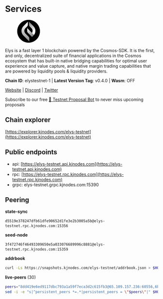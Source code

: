 # Services

<figure><img src="https://raw.githubusercontent.com/kj89/cosmos-images/main/logos/elys.png" alt=""><figcaption></figcaption></figure>

Elys is a fast layer 1 blockchain powered by the Cosmos-SDK.  It is the first, and only, decentralized suite of financial  applications in the Cosmos ecosystem that has built-in native  bridging capabilities for optimal user experience and value  capture, and native margin trading capabilities that are  powered by liquidity pools & liquidity providers.

**Chain ID**: elystestnet-1 | **Latest Version Tag**: v0.4.0 | **Wasm**: OFF

[Website](https://elys.network) | [Discord](https://discord.gg/R9Gr6Vh7vC) | [Twitter](https://twitter.com/elys_network)



Subscribe to our free [🤖 Testnet Proposal Bot](https://t.me/kjnodes_testnet_proposal_bot) to never miss upcoming proposals


## Chain explorer
[https://explorer.kjnodes.com/elys-testnet](https://explorer.kjnodes.com/elys-testnet)

## Public endpoints

* api: [https://elys-testnet.api.kjnodes.com](https://elys-testnet.api.kjnodes.com)
* rpc: [https://elys-testnet.rpc.kjnodes.com](https://elys-testnet.rpc.kjnodes.com)
* grpc: elys-testnet.grpc.kjnodes.com:15390

## Peering

**state-sync**

```text
d5519e378247dfb61dfe90652d1fe3e2b3005a5b@elys-testnet.rpc.kjnodes.com:15356
```

**seed-node**

```text
3f472746f46493309650e5a033076689996c8881@elys-testnet.rpc.kjnodes.com:15359
```

**addrbook**
```bash
curl -Ls https://snapshots.kjnodes.com/elys-testnet/addrbook.json > $HOME/.elys/config/addrbook.json
```

**live-peers** (30)
```bash
peers="8dd419e6ed9117dbc793a1a59f7eca3d2c615fb3@65.109.157.236:60556,6b47fa2a93928cbe736853849887f111668d20a7@65.109.175.192:26656,501767323c5223bfe138d916189cb5427f7e3931@104.193.254.42:27656,587e0c84a487b2e0782e5d9b80ded838db9512b9@78.110.161.68:26656,a346d8325a9c3cd40e32236eb6de031d1a2d895e@95.217.107.96:26156,3f30f68cb08e4dae5dd76c5ce77e6e1a15084346@212.95.51.215:56656,9e456e22da0930be2761123b7036e386a3247647@57.128.110.141:26656,a81a21bcee82aedbf2f731b7ba26ee8dca2c61d6@54.38.193.93:26676,cdf9ae8529aa00e6e6703b28f3dcfdd37e07b27c@37.187.154.66:26656,5c2a752c9b1952dbed075c56c600c3a79b58c395@178.211.139.77:27296,ae7191b2b922c6a59456588c3a262df518b0d130@65.108.231.124:38656,563206d6e64589beb9bf233e6e489fb1d1205d38@194.146.26.36:26656,f3480371baafae419bfef68a64ace00dd8944bd6@65.109.92.241:10126,eea369326c859c0167e1085dd7d540c8c8e308fb@95.217.89.202:53656,1092d9a9508053d6936661ebc5708d0d8d360e3e@193.26.159.34:10656,147683d8ae2c34281fc73d6a9f6cedd5f28a15ed@185.216.203.176:21956,b06c8ad5bb82d577acd0060242e225980db88377@65.108.225.70:26656,00c65e06302fb35a1064d9aa4e528aaf98925aa8@65.108.105.48:22056,1cd3163afca4ad48949afdf6f18133fd3181e303@65.108.40.46:57656,8aa0021c45a64f736e2192f5e520c768bc9fbae2@46.101.132.190:26656,15263a87a09f90ba71d35cbddf17ff5178e9b133@65.21.225.10:40656,609c64cc50fb4ebbe7cae3347545d3950ea2c018@65.108.195.29:23656,78aa6b222ae1f619bef03a9d98cb958dfcccc3a8@46.4.5.45:22056,0ea4e8352215aad85ff33a20a3bf4acf49070662@64.226.117.34:21956,90ba88f45bae35ec15d51da7c2290df7d1890fc9@65.109.65.163:21956,3dd9e0f4f106cba1fa12c74927dd9b2ff80d80ef@65.108.200.60:33656,db03e6915cad62b2646ae72566ed19074a7707b6@95.217.144.107:22056,bfcb384007647e50e02ab6a756deec9359c631dc@136.36.73.232:26636,d986a31287d999efa5f7962d363cec25de6c45e0@65.21.134.243:26675,e4b07652c318b08357e5796431982169789ce2c5@159.65.32.10:21956"
sed -i -e "s|^persistent_peers *=.*|persistent_peers = \"$peers\"|" $HOME/.elys/config/config.toml
```

